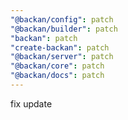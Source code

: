 ```yaml
---
"@backan/config": patch
"@backan/builder": patch
"backan": patch
"create-backan": patch
"@backan/server": patch
"@backan/core": patch
"@backan/docs": patch
---
```


fix update
